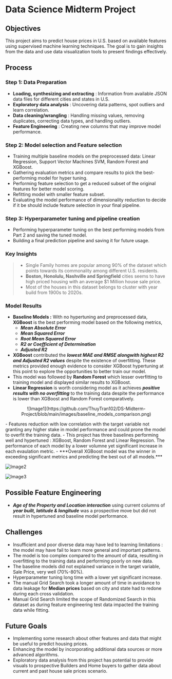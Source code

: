 # Data Science Midterm Project

## Objectives
This project aims to predict house prices in U.S. based on available features using supervised machine learning techniques. The goal is to gain insights from the data and use data visualization tools to present findings effectively.

## Process
### Step 1: Data Preparation
- **Loading, synthesizing and extracting** : Information from available JSON data files for different cities and states in U.S.
- **Exploratory data analysis** : Uncovering data patterns, spot outliers and learn correlation. 
- **Data cleaning/wrangling** : Handling missing values, removing duplicates, correcting data types, and handling outliers.
- **Feature Engineering** : Creating new columns that may improve model performance.

### Step 2: Model selection and Feature selection
- Training multiple baseline models on the preprocessed data: Linear Regression, Support Vector Machines SVM, Random Forest and XGBoost.
- Gathering evaluation metrics and compare results to pick the best-performing model for hyper tuning.
- Performing feature selection to get a reduced subset of the original features for better model scoring.
- Refitting model with smaller feature subset.
- Evaluating the model performance of dimensionality reduction to decide if it be should include feature selection in your final pipeline.

### Step 3: Hyperparameter tuning and pipeline creation
- Performing hyperparameter tuning on the best performing models from Part 2 and saving the tuned model.
- Building a final prediction pipeline and saving it for future usage.

### Key Insights
> - Single Family homes are popular among 90% of the dataset which points towards its commonality among different U.S. residents.
> -  **Boston, Honolulu, Nashville and Springfield** cities seems to have high priced housing with an average $1 Million house sale price.
> - Most of the houses in this dataset belongs to cluster with year build from 1900s to 2020s.
> 

### Model Results
- **Baseline Models :** With no hypertuning and preprocessed data, **XGBoost** is the best performing model based on the following metrics,
    - ***Mean Absolute Error***
    - ***Mean Squared Error***
    - ***Root Mean Squared Error***
    - ***R2 or Coefficient of Determination***
    - ***Adjusted R2***
- **XGBoost** contributed the ***lowest MAE and RMSE alongwith highest R2 and Adjusted R2 values*** despite the existence of overfitting. These metrics provided enough evidence to consider XGBoost hypertuning at this point to explore the opportunities to better train our model.
- This model was followed by **Random Forest** which lesser overfitting to training model and displayed similar results to XGBoost.
- **Linear Regression** is worth considering model as it achieves ***positive results with no overfitting*** to the training data despite the performance is lower than XGBoost and Random Forest comparatively.
<p align="center">
![Image1](https://github.com/ThuyTran102/DS-Midterm-Project/blob/main/images/baseline_models_comparison.png)
</p>
- Features reduction with low correlation with the target variable not granting any higher stake in model performance and could prone the model to overfit the training data.
- This project has three baselines performing well and hypertuned : XGBoost, Random Forest and Linear Regression. The performance of each model by a lower volumne yet significant increase in each evaulation metric.
- ***Overall XGBoost model was the winner in exceeding significant metrics and predicting the best out of all models.***

![Image2](https://github.com/ThuyTran102/DS-Midterm-Project/blob/main/images/tuned_XGBoost.png)

![Image3](https://github.com/ThuyTran102/DS-Midterm-Project/blob/main/images/tuned_XGBoost_graph.png)

## Possible Feature Engineering 
- ***Age of the Property and Location interaction*** using current columns of ***year built, latitude & longitude*** was a prospective move but did not result in hypertuned and baseline model performance.

## Challenges 
- Insufficient and poor diverse data may have led to learning limitations : the model may have fail to learn more general and important patterns. 
- The model is too complex compared to the amount of data, resulting in overfitting to the training data and performing poorly on new data.
- The baseline models did not explained variance in the target variable, Sale Price, very well (70%-80%).
- Hyperparameter tuning long time with a lower yet significant increase.
- The manual Grid Search took a longer amount of time in avoidance to data leakage for **Median prices** based on city and state had to redone during each cross validation. 
- Manual Grid Search limited the scope of Randomized Search in this dataset as during feature engineering test data impacted the training data while fitting.

## Future Goals
- Implementing some research about other features and data that might be useful to predict housing prices.
- Enhancing the model by incorporating additional data sources or more advanced algorithms.
- Exploratory data analysis from this project has potential to provide visuals to prospective Builders and Home buyers to gather data about current and past house sale prices scenario.

